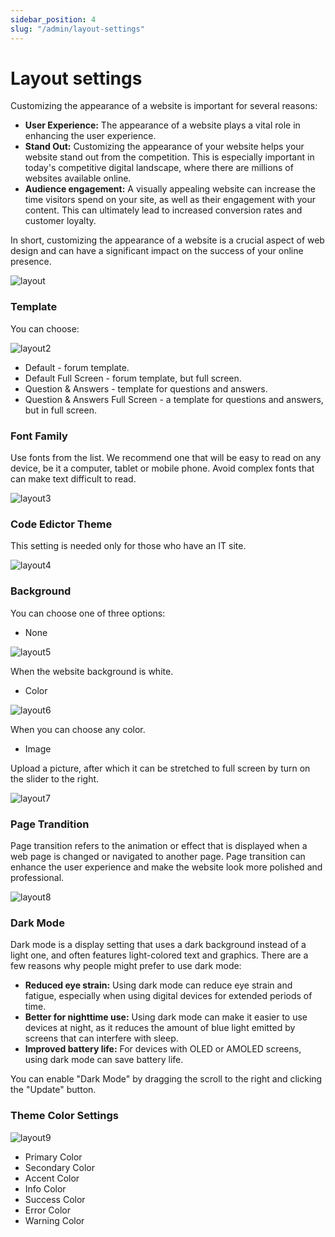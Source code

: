 ```yaml
---
sidebar_position: 4
slug: "/admin/layout-settings"
---
```


# Layout settings

Customizing the appearance of a website is important for several reasons:

- **User Experience:** The appearance of a website plays a vital role in enhancing the user experience.
- **Stand Out:** Customizing the appearance of your website helps your website stand out from the competition. This is especially important in today's competitive digital landscape, where there are millions of websites available online.
- **Audience engagement:** A visually appealing website can increase the time visitors spend on your site, as well as their engagement with your content. This can ultimately lead to increased conversion rates and customer loyalty.

In short, customizing the appearance of a website is a crucial aspect of web design and can have a significant impact on the success of your online presence.

![layout](/img/layout.png)

### Template

You can choose:

![layout2](/img/layout2.png)

- Default - forum template.
- Default Full Screen - forum template, but full screen.
- Question & Answers - template for questions and answers.
- Question & Answers Full Screen - a template for questions and answers, but in full screen.

### Font Family

Use fonts from the list. We recommend one that will be easy to read on any device, be it a computer, tablet or mobile phone. Avoid complex fonts that can make text difficult to read.

![layout3](/img/layout3.png)

### Code Edictor Theme

This setting is needed only for those who have an IT site.

![layout4](/img/layout4.png)

### Background

You can choose one of three options:

- None

![layout5](/img/layout5.png)

When the website background is white.

- Color

![layout6](/img/layout6.png)

When you can choose any color.

- Image

Upload a picture, after which it can be stretched to full screen by turn on the slider to the right.

![layout7](/img/layout7.png)

### Page Trandition

Page transition refers to the animation or effect that is displayed when a web page is changed or navigated to another page. Page transition can enhance the user experience and make the website look more polished and professional.

![layout8](/img/layout8.png)

### Dark Mode

Dark mode is a display setting that uses a dark background instead of a light one, and often features light-colored text and graphics. There are a few reasons why people might prefer to use dark mode:

- **Reduced eye strain:** Using dark mode can reduce eye strain and fatigue, especially when using digital devices for extended periods of time.
- **Better for nighttime use:** Using dark mode can make it easier to use devices at night, as it reduces the amount of blue light emitted by screens that can interfere with sleep.
- **Improved battery life:** For devices with OLED or AMOLED screens, using dark mode can save battery life.

You can enable "Dark Mode" by dragging the scroll to the right and clicking the "Update" button.

### Theme Color Settings

![layout9](/img/layout9.png)

- Primary Color
- Secondary Color
- Accent Color
- Info Color
- Success Color
- Error Color
- Warning Color
